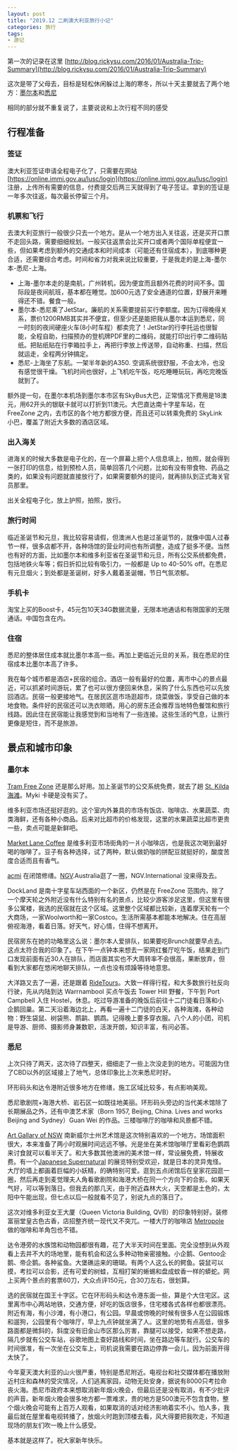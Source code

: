 ```yaml
---
layout: post
title: "2019.12 二刷澳大利亚旅行小记"
categories: 旅行
tags:
- 游记
---
```


第一次的记录在这里 [http://blog.rickysu.com/2016/01/Australia-Trip-Summary](http://blog.rickysu.com/2016/01/Australia-Trip-Summary)

这次是带了父母去，目标是轻松休闲躲过上海的寒冬，所以十天主要就去了两个地方：[墨尔本](http://guide.qyer.com/melbourne/)和[悉尼](http://guide.qyer.com/sydney/)

相同的部分就不重复说了，主要说说和上次行程不同的感受

## 行程准备

### 签证

澳大利亚签证申请全程电子化了，只需要在网站 [https://online.immi.gov.au/lusc/login](https://online.immi.gov.au/lusc/login) 注册，上传所有需要的信息，付费提交后两三天就得到了电子签证。拿到的签证是一年多次往返，每次最长停留三个月。

### 机票和飞行

去澳大利亚旅行一般很少只去一个地方。是从一个地方出入关往返，还是买开口票不走回头路，需要细细规划。一般买往返票会比买开口或者两个国际单程便宜一些，但如果考虑到额外的交通成本和时间成本（可能还有住宿成本），到底哪种更合适，还需要综合考虑。时间和省力对我来说比较重要，于是我走的是上海-墨尔本-悉尼-上海。

- 上海-墨尔本走的是南航，广州转机，因为便宜而且额外花费的时间不多。国际段是夜间航班，基本都在睡觉。加600元选了安全通道的位置，舒展开来睡得还不错。餐食一般。
- 墨尔本-悉尼乘了JetStar。廉航的关系需要提前买行李额度。因为订得晚得关系，票价1200RMB其实并不便宜，但至少还是能把我从墨尔本运到悉尼，同一时刻的夜间硬座火车(8小时车程）都卖完了！JetStar的行李托运也很智能，全程自助，扫描预办的登机牌PDF里的二维码，就能打印出行李二维码贴纸。把贴纸贴在行李箱拉手上，再把行李放上传送带，自动称重、扫描，然后就运走，全程两分钟搞定。
- 悉尼-上海坐了东航。一架半年新的A350. 空调系统很舒服，不会太冷，也没有感觉很干燥。飞机时间也很好，上飞机吃午饭，吃吃睡睡玩玩，再吃完晚饭就到了。

额外提一句，在墨尔本机场到墨尔本市区有SkyBus大巴，正常情况下费用是18澳元，用62开头的银联卡就可以打折到11澳元。大巴直达南十字星车站，在 FreeZone 之内，去市区的各个地方都很方便，而且还可以转乘免费的 SkyLink 小巴，覆盖了附近大多数的酒店区域。

### 出入海关

进海关的时候大多数是电子化的，在一个屏幕上把个人信息填上，拍照，就会得到一张打印的信息，给到预检人员，简单回答几个问题，比如有没有带食物、药品之类的，如果没有问题就直接放行了，如果需要额外的提问，就再排队到正式海关官员那里。

出关全程电子化，放上护照，拍照，放行。

### 旅行时间
临近圣诞节和元旦，我比较容易请假，但澳洲人也是过圣诞节的，就像中国人过春节一样，很多店都不开，各种场馆的营业时间也有所调整，造成了挺多不便。当然也有好的方面，比如墨尔本和维多利亚省在圣诞节和元旦，所有公交系统都免费，包括地铁火车等；假日折扣比较有吸引力，一般都是 Up to 40-50% off。在悉尼有元旦烟火；到处都是圣诞树，好多人戴着圣诞帽，节日气氛浓郁。

### 手机卡

淘宝上买的Boost卡，45元包10天34G数据流量，无限本地通话和有限国家的无限通话。中国包含在内。

### 住宿

悉尼的整体居住成本就比墨尔本高一些。再加上更临近元旦的关系，我在悉尼的住宿成本比墨尔本高了许多。

我在每个城市都是酒店+民宿的组合。酒店一般有最好的位置，离市中心的景点最近，可以抓紧时间游玩，累了也可以很方便回来休息，采购了什么东西也可以先放回酒店。民宿一般更接地气。在居民区逛市场逛超市，烧菜做饭，享受自己做的本地食物。条件好的民宿还可以洗衣晾晒，用心的房东还会推荐当地特色餐馆和旅行线路。因此住在民宿能让我感觉到和当地有了一些连接。这些生活的气息，让旅行更像是短住，而不是旅游。

## 景点和城市印象

### 墨尔本

[Tram Free Zone](https://www.onlymelbourne.com.au/free-tram-zone) 还是那么好用。加上圣诞节的公交系统免费，就去了趟 [St. Kilda 海滩](https://stkildamelbourne.com.au/)。Myki 卡硬是没有买了。

维多利亚市场还挺好逛的。这个室内外兼具的市场有饭店、咖啡店、水果蔬菜、肉类海鲜，还有各种小商品。后来对比超市的价格发现，这里的水果蔬菜比超市更贵一些，卖点可能是新鲜吧。

[Market Lane Coffee](https://www.tripadvisor.com/Restaurant_Review-g255100-d2432355-Reviews-Market_Lane_Coffee-Melbourne_Victoria.html) 是维多利亚市场街角的一爿小咖啡店，也是我这次喝到最好喝的咖啡了。豆子有各种选择，试了两种，默认做奶咖的拼配豆就挺好的，酸度苦度合适而且有香气。

[acmi](https://www.acmi.net.au) 在闭馆修缮。[NGV](https://www.ngv.vic.gov.au/#).Australia逛了一圈，NGV.International 没来得及去。

DockLand 是南十字星车站西面的一个新区，仍然是在 FreeZone 范围内，除了一个摩天轮之外附近没有什么特别有名的景点，比较少游客涉足这里，但这里有很多公寓楼，我选的民宿就在这个区域。这里整个区域都比较新，连着摩天轮有一个大商场，一家Woolworth和一家Costco。生活所需基本都能本地解决。住在高层俯视海港，看着日落。好天气，好心情，住得不想离开。

民宿房东在她的功略里这么说：墨尔本人爱排队，如果要吃Brunch就要早点去。这点太符合我的印象了。在下午一点钟本来想去一家网红餐厅吃午饭，结果走到门口发现前面有近30人在排队，而店面其实也不大周转率不会很高，果断放弃，但看到大家都在悠闲地聊天排队，一点也没有烦躁等待地意思。

大洋路又去了一遍，还是跟着 [RideTours](https://ridetours.com.au/)。大致一样得行程，和大多数旅行社反向行驶，先从内陆到达 Warrnambool 买点午饭去 Tower Hill 野餐，下午到 Port Campbell 入住 Hostel，休息。吃过导游准备的晚饭后前往十二门徒看日落和小企鹅回巢。第二天沿着海边北上，再看一遍十二门徒的白天，各种海滩，各种动物：野生袋鼠、树袋熊、鸸鹋、鹦鹉。记得晚上要多穿衣服。八个人的小团，司机是导游、厨师、摄影师身兼数职，活泼开朗，知识丰富，有问必答。

### 悉尼

上次只待了两天，这次待了四整天，细细走了一些上次没走到的地方。可能因为住了CBD以外的区域接上了地气，总体印象比上次来悉尼时好。

环形码头和达令港附近很多地方在修缮，施工区域比较多，有点影响美观。

悉尼歌剧院+海港大桥、岩石区一如既往地美丽。环形码头旁边的当代美术馆除了长期展品之外，还有中澳艺术家（Born 1957, Beijing, China. Lives and works Beijing and Sydney）Guan Wei 的作品。三楼咖啡厅的咖啡和风景都不错。

[Art Gallary of NSW](https://www.artgallery.nsw.gov.au/) 南新威尔士州艺术馆是这次特别喜欢的一个地方。场馆面积很大，本来准备了两小时观展时间远远不够。光是坐在美术馆咖啡厅里看彩色鹦鹉来讨食就可以看半天了。和大多数其他澳洲的美术馆一样，常设展免费，特展收费。有一个[Japanese Supernatural](https://www.artgallery.nsw.gov.au/exhibitions/supernatural/) 的展览特别受欢迎，就是日本的灵异鬼怪。大厅的墙上都画着巨幅的小妖精，的确特别可爱。逛到五点闭馆后在皇家花园逛一圈，然后再走到麦觉理夫人角看歌剧院和海港大桥在同一个方向下的合影。如果天气好，可以等到落日。但我去的那几天，由于附近森林大火，天空都是土色的，太阳中午能出现，但七点以后一般就看不见了，别说九点的落日了。

这次对维多利亚女王大厦（Queen Victoria Building, QVB）的印象特别好。装修富丽堂皇古色古香，店招整齐统一现代又不突兀。一楼大厅的咖啡店 [Metropole](https://www.tripadvisor.com/Restaurant_Review-g255060-d8408955-Reviews-Metropole_Cafe-Sydney_New_South_Wales.html) 做的咖啡和羊角包也不错。

达令港旁的水族馆和动物园都很有趣，花了大半天时间在里面。完全没想到从外观看上去并不大的场地里，能有机会和这么多种动物亲密接触。小企鹅、Gentoo企鹅、帝企鹅。各种鲨鱼。大堡礁运来的珊瑚。有两个人这么长的鳄鱼。袋鼠可以摸，考拉可以合影，还有可爱的树蛙，互相打架的蜥蜴和盘成蚊香一样的蟒蛇。网上买两个景点的套票60刀，大众点评150元，合30刀左右，很划算。

选的民宿就在国王十字区。它在环形码头和达令港东面一些，算是个大住宅区。这里离市中心两站地铁，交通方便，好吃的饭店很多，住宅楼各式各样也都很漂亮。附近有海，有小沙滩，有小港口，有公园。早晨或傍晚的时候有很多人在公园锻炼和遛狗，公园里有个咖啡厅，早上九点钟就坐满了人。这里的地势有点高低，很多路面都是微斜的，斜度没有旧金山市区那么厉害，靠腿可以接受，如果不想走路，隔几步就有公交车站，谷歌地图上查好路线和时间，坐在路边等车就行。公交车的时间很准，有一次坐在公交车上，司机说我需要在路边停靠一会儿，因为前面开得太快了。

今年夏天澳大利亚的山火很严重，特别是悉尼附近。电视台和社交媒体都在播放附近村庄和森林的受灾情况，人们逃离家园，动物无处安身，据说有8000只考拉命丧火海。悉尼市政府本来想取消新年烟火晚会，但最后还是没有取消，有不少批评的声音。新年烟火晚会很多地方都一票难求，贵的地方是500澳元不包含食物，整个烟火晚会可能有上百万人观看，如果取消的话对经济影响着实不小。怕人多，我最后就在屋里看电视转播了，放烟火时跑到顶楼去看，风大得要把我吹走，不知道现场的朋友们吹一晚上什么感受。

基本就是这样了。祝大家新年快乐。
